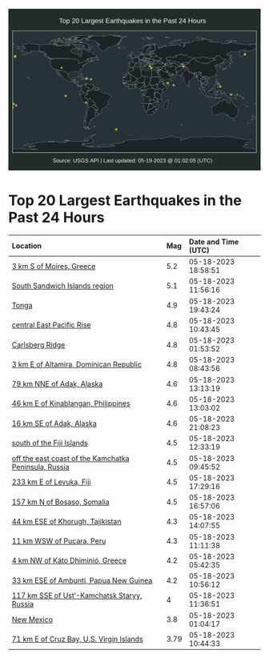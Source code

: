 ![Map](./map.png)

# Top 20 Largest Earthquakes in the Past 24 Hours

| Location | Mag | Date and Time (UTC) |
|:---|:---|:---|
| [3 km S of Moíres, Greece](https://earthquake.usgs.gov/earthquakes/eventpage/us6000kcxi) | 5.2 | 05-18-2023 18:58:51 |
| [South Sandwich Islands region](https://earthquake.usgs.gov/earthquakes/eventpage/us6000kcss) | 5.1 | 05-18-2023 11:56:16 |
| [Tonga](https://earthquake.usgs.gov/earthquakes/eventpage/us6000kcxq) | 4.9 | 05-18-2023 19:43:24 |
| [central East Pacific Rise](https://earthquake.usgs.gov/earthquakes/eventpage/us6000kcsa) | 4.8 | 05-18-2023 10:43:45 |
| [Carlsberg Ridge](https://earthquake.usgs.gov/earthquakes/eventpage/us6000kcqx) | 4.8 | 05-18-2023 01:53:52 |
| [3 km E of Altamira, Dominican Republic](https://earthquake.usgs.gov/earthquakes/eventpage/us6000kcrq) | 4.8 | 05-18-2023 08:43:56 |
| [79 km NNE of Adak, Alaska](https://earthquake.usgs.gov/earthquakes/eventpage/us6000kct6) | 4.6 | 05-18-2023 13:13:19 |
| [46 km E of Kinablangan, Philippines](https://earthquake.usgs.gov/earthquakes/eventpage/us6000kct5) | 4.6 | 05-18-2023 13:03:02 |
| [16 km SE of Adak, Alaska](https://earthquake.usgs.gov/earthquakes/eventpage/us6000kcyl) | 4.6 | 05-18-2023 21:08:23 |
| [south of the Fiji Islands](https://earthquake.usgs.gov/earthquakes/eventpage/us6000kcsz) | 4.5 | 05-18-2023 12:33:19 |
| [off the east coast of the Kamchatka Peninsula, Russia](https://earthquake.usgs.gov/earthquakes/eventpage/us6000kcrz) | 4.5 | 05-18-2023 09:45:52 |
| [233 km E of Levuka, Fiji](https://earthquake.usgs.gov/earthquakes/eventpage/us6000kcwx) | 4.5 | 05-18-2023 17:29:16 |
| [157 km N of Bosaso, Somalia](https://earthquake.usgs.gov/earthquakes/eventpage/us6000kcvd) | 4.5 | 05-18-2023 16:57:06 |
| [44 km ESE of Khorugh, Tajikistan](https://earthquake.usgs.gov/earthquakes/eventpage/us6000kctj) | 4.3 | 05-18-2023 14:07:55 |
| [11 km WSW of Pucara, Peru](https://earthquake.usgs.gov/earthquakes/eventpage/us6000kcsh) | 4.3 | 05-18-2023 11:11:38 |
| [4 km NW of Káto Dhiminió, Greece](https://earthquake.usgs.gov/earthquakes/eventpage/us6000kcr2) | 4.2 | 05-18-2023 05:42:35 |
| [33 km ESE of Ambunti, Papua New Guinea](https://earthquake.usgs.gov/earthquakes/eventpage/us6000kcsc) | 4.2 | 05-18-2023 10:56:12 |
| [117 km SSE of Ust’-Kamchatsk Staryy, Russia](https://earthquake.usgs.gov/earthquakes/eventpage/us6000kcsp) | 4 | 05-18-2023 11:36:51 |
| [New Mexico](https://earthquake.usgs.gov/earthquakes/eventpage/us6000kcpy) | 3.8 | 05-18-2023 01:04:17 |
| [71 km E of Cruz Bay, U.S. Virgin Islands](https://earthquake.usgs.gov/earthquakes/eventpage/pr2023138002) | 3.79 | 05-18-2023 10:44:33 |
